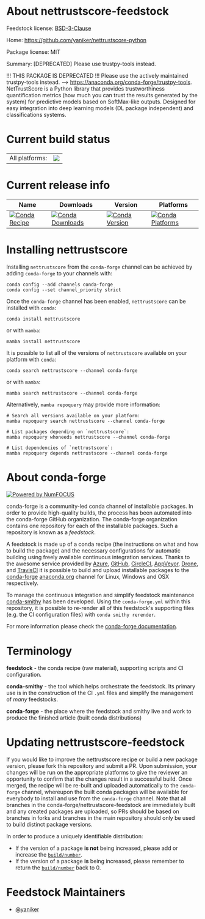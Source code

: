 About nettrustscore-feedstock
=============================

Feedstock license: [BSD-3-Clause](https://github.com/conda-forge/nettrustscore-feedstock/blob/main/LICENSE.txt)

Home: https://github.com/yaniker/nettrustscore-python

Package license: MIT

Summary: [DEPRECATED] Please use trustpy-tools instead.

!!! THIS PACKAGE IS DEPRECATED !!! Please use the actively maintained trustpy-tools
instead. --> https://anaconda.org/conda-forge/trustpy-tools.
NetTrustScore is a Python library that provides trustworthiness quantification
metrics (how much you can trust the results generated by the system) for
predictive models based on SoftMax-like outputs. Designed for easy integration
into deep learning models (DL package independent) and classifications systems.


Current build status
====================


<table><tr><td>All platforms:</td>
    <td>
      <a href="https://dev.azure.com/conda-forge/feedstock-builds/_build/latest?definitionId=25298&branchName=main">
        <img src="https://dev.azure.com/conda-forge/feedstock-builds/_apis/build/status/nettrustscore-feedstock?branchName=main">
      </a>
    </td>
  </tr>
</table>

Current release info
====================

| Name | Downloads | Version | Platforms |
| --- | --- | --- | --- |
| [![Conda Recipe](https://img.shields.io/badge/recipe-nettrustscore-green.svg)](https://anaconda.org/conda-forge/nettrustscore) | [![Conda Downloads](https://img.shields.io/conda/dn/conda-forge/nettrustscore.svg)](https://anaconda.org/conda-forge/nettrustscore) | [![Conda Version](https://img.shields.io/conda/vn/conda-forge/nettrustscore.svg)](https://anaconda.org/conda-forge/nettrustscore) | [![Conda Platforms](https://img.shields.io/conda/pn/conda-forge/nettrustscore.svg)](https://anaconda.org/conda-forge/nettrustscore) |

Installing nettrustscore
========================

Installing `nettrustscore` from the `conda-forge` channel can be achieved by adding `conda-forge` to your channels with:

```
conda config --add channels conda-forge
conda config --set channel_priority strict
```

Once the `conda-forge` channel has been enabled, `nettrustscore` can be installed with `conda`:

```
conda install nettrustscore
```

or with `mamba`:

```
mamba install nettrustscore
```

It is possible to list all of the versions of `nettrustscore` available on your platform with `conda`:

```
conda search nettrustscore --channel conda-forge
```

or with `mamba`:

```
mamba search nettrustscore --channel conda-forge
```

Alternatively, `mamba repoquery` may provide more information:

```
# Search all versions available on your platform:
mamba repoquery search nettrustscore --channel conda-forge

# List packages depending on `nettrustscore`:
mamba repoquery whoneeds nettrustscore --channel conda-forge

# List dependencies of `nettrustscore`:
mamba repoquery depends nettrustscore --channel conda-forge
```


About conda-forge
=================

[![Powered by
NumFOCUS](https://img.shields.io/badge/powered%20by-NumFOCUS-orange.svg?style=flat&colorA=E1523D&colorB=007D8A)](https://numfocus.org)

conda-forge is a community-led conda channel of installable packages.
In order to provide high-quality builds, the process has been automated into the
conda-forge GitHub organization. The conda-forge organization contains one repository
for each of the installable packages. Such a repository is known as a *feedstock*.

A feedstock is made up of a conda recipe (the instructions on what and how to build
the package) and the necessary configurations for automatic building using freely
available continuous integration services. Thanks to the awesome service provided by
[Azure](https://azure.microsoft.com/en-us/services/devops/), [GitHub](https://github.com/),
[CircleCI](https://circleci.com/), [AppVeyor](https://www.appveyor.com/),
[Drone](https://cloud.drone.io/welcome), and [TravisCI](https://travis-ci.com/)
it is possible to build and upload installable packages to the
[conda-forge](https://anaconda.org/conda-forge) [anaconda.org](https://anaconda.org/)
channel for Linux, Windows and OSX respectively.

To manage the continuous integration and simplify feedstock maintenance
[conda-smithy](https://github.com/conda-forge/conda-smithy) has been developed.
Using the ``conda-forge.yml`` within this repository, it is possible to re-render all of
this feedstock's supporting files (e.g. the CI configuration files) with ``conda smithy rerender``.

For more information please check the [conda-forge documentation](https://conda-forge.org/docs/).

Terminology
===========

**feedstock** - the conda recipe (raw material), supporting scripts and CI configuration.

**conda-smithy** - the tool which helps orchestrate the feedstock.
                   Its primary use is in the construction of the CI ``.yml`` files
                   and simplify the management of *many* feedstocks.

**conda-forge** - the place where the feedstock and smithy live and work to
                  produce the finished article (built conda distributions)


Updating nettrustscore-feedstock
================================

If you would like to improve the nettrustscore recipe or build a new
package version, please fork this repository and submit a PR. Upon submission,
your changes will be run on the appropriate platforms to give the reviewer an
opportunity to confirm that the changes result in a successful build. Once
merged, the recipe will be re-built and uploaded automatically to the
`conda-forge` channel, whereupon the built conda packages will be available for
everybody to install and use from the `conda-forge` channel.
Note that all branches in the conda-forge/nettrustscore-feedstock are
immediately built and any created packages are uploaded, so PRs should be based
on branches in forks and branches in the main repository should only be used to
build distinct package versions.

In order to produce a uniquely identifiable distribution:
 * If the version of a package **is not** being increased, please add or increase
   the [``build/number``](https://docs.conda.io/projects/conda-build/en/latest/resources/define-metadata.html#build-number-and-string).
 * If the version of a package **is** being increased, please remember to return
   the [``build/number``](https://docs.conda.io/projects/conda-build/en/latest/resources/define-metadata.html#build-number-and-string)
   back to 0.

Feedstock Maintainers
=====================

* [@yaniker](https://github.com/yaniker/)

